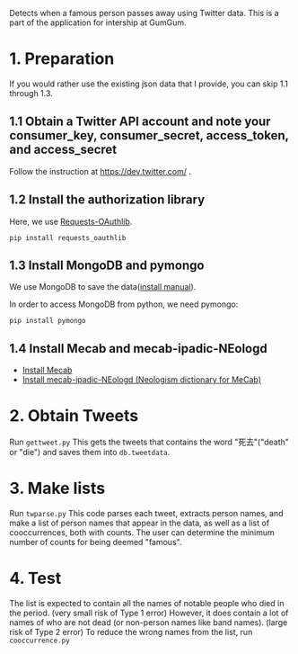 Detects when a famous person passes away using Twitter data. This is a part of the application for intership at GumGum.


# 1. Preparation #
If you would rather use the existing json data that I provide, you can skip 1.1 through 1.3.

## 1.1 Obtain a Twitter API account and note your consumer_key, consumer_secret, access_token, and access_secret ##
Follow the instruction at
https://dev.twitter.com/ .
    
## 1.2 Install the authorization library ##
Here, we use [Requests-OAuthlib](https://requests-oauthlib.readthedocs.io/en/latest/).
    
```
pip install requests_oauthlib
```
## 1.3 Install MongoDB and pymongo ##
We use MongoDB to save the data([install manual](https://docs.mongodb.com/manual/tutorial/install-mongodb-on-os-x/)).

In order to access MongoDB from python, we need pymongo:
 ```
 pip install pymongo
 ```
 
## 1.4 Install Mecab and mecab-ipadic-NEologd ##
- [Install Mecab](http://taku910.github.io/mecab/)
- [Install mecab-ipadic-NEologd (Neologism dictionary for MeCab)](https://github.com/neologd/mecab-ipadic-neologd)


# 2.  Obtain Tweets #
Run `gettweet.py`
This gets the tweets that contains the word "死去"("death" or "die") and saves them into `db.tweetdata`.

# 3. Make lists #
Run `twparse.py`
This code parses each tweet, extracts person names, and make a list of person names that appear in the data, as well as a list of cooccurrences, both with counts.
The user can determine the minimum number of counts for being deemed "famous".

# 4. Test #
The list is expected to contain all the names of notable people who died in the period. (very small risk of Type 1 error)
However, it does contain a lot of names of who are not dead (or non-person names like band names). (large risk of Type 2 error)
To reduce the wrong names from the list, run `cooccurrence.py`




